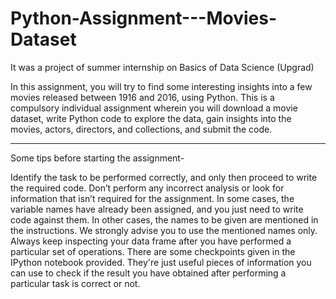# Python-Assignment---Movies-Dataset
It was a project of summer internship on Basics of Data Science (Upgrad)


In this assignment, you will try to find some interesting insights into a few movies released between 1916 and 2016, using Python. This is a compulsory individual assignment wherein you will download a movie dataset, write Python code to explore the data, gain insights into the movies, actors, directors, and collections, and submit the code.

--------------------------
Some tips before starting the assignment-

Identify the task to be performed correctly, and only then proceed to write the required code. Don’t perform any incorrect analysis or look for information that isn’t required for the assignment.
In some cases, the variable names have already been assigned, and you just need to write code against them. In other cases, the names to be given are mentioned in the instructions. We strongly advise you to use the mentioned names only.
Always keep inspecting your data frame after you have performed a particular set of operations.
There are some checkpoints given in the IPython notebook provided. They're just useful pieces of information you can use to check if the result you have obtained after performing a particular task is correct or not.
